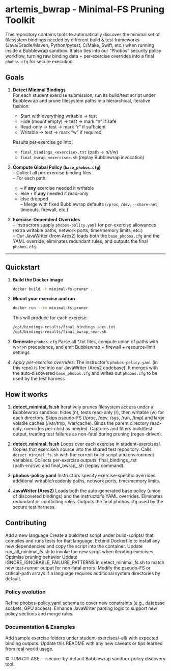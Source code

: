 # artemis_bwrap - Minimal-FS Pruning Toolkit

This repository contains tools to automatically discover the minimal set of filesystem bindings needed by different build & test frameworks (Java/Gradle/Maven, Python/pytest, C/Make, Swift, etc.) when running inside a Bubblewrap sandbox. It also ties into our “Phobos” security policy workflow, turning raw binding data + per‐exercise overrides into a final `phobos.cfg` for secure execution.

## Goals

1. **Detect Minimal Bindings**  
   For each student exercise submission, run its build/test script under Bubblewrap and prune filesystem paths in a hierarchical, iterative fashion:
   - Start with everything writable → test
   - Hide (mount empty) → test → mark “n” if safe
   - Read-only → test → mark “r” if sufficient
   - Writable → test → mark “w” if required

   Results per‐exercise go into:
   - `final_bindings_<exercise>.txt`  (path → n/r/w)
   - `final_bwrap_<exercise>.sh`      (replay Bubblewrap invocation)

2. **Compute Global Policy (`base_phobos.cfg`)**  
   – Collect all per‐exercise binding files  
   – For each path:  
     - `w` if **any** exercise needed it writable  
     - else `r` if **any** needed it read-only  
     - else dropped  
   – Merge with fixed Bubblewrap defaults (`/proc`, `/dev`, `--share-net`, timeouts, firewall, etc.)

3. **Exercise-Dependent Overrides**  
   – Instructors supply `phobos-policy.yaml` for per-exercise allowances (extra writable paths, network ports, time/memory limits, etc.)  
   – Our JavaWriter (from Ares2) loads both the `base_phobos.cfg` and the YAML override, eliminates redundant rules, and outputs the final `phobos.cfg`.

---

## Quickstart

1. **Build the Docker image**  
   ```bash
   docker build -t minimal-fs-pruner .
   ```
2. **Mount your exercise and run**
   ```bash
   docker run --rm minimal-fs-pruner
   ````
   This will produce for each exercise:
   ```bash
   /opt/bindings-results/final_bindings_<ex>.txt
   /opt/bindings-results/final_bwrap_<ex>.sh
   ```
3. **Generate** `phobos.cfg`
   Parse all *.txt files, compute union of paths with w>r>n precedence, and emit Bubblewrap + firewall + resource‐limit settings

4. *Apply per-exercise overrides*:
   The instructor’s `phobos-policy.yaml` (in this repo) is fed into our JavaWriter (Ares2 codebase).
   It merges with the auto‐discovered `base_phobos.cfg` and writes out `phobos.cfg` to be used by the test harness



## How it works

1. **detect_minimal_fs.sh**
   Iteratively prunes filesystem access under a Bubblewrap sandbox: hides (n), tests read-only (r), then writable (w) for each directory.
   Skips pseudo-FS (/proc, /dev, /sys, /run, /tmp) and large volatile caches (/var/tmp, /var/cache).
   Binds the parent directory read-only, overrides per-child as needed.
   Captures and filters build/test output, treating test failures as non-fatal during pruning (regex-driven).

2. **detect_minimal_fs.sh**
   Loops over each exercise in student-exercises/.
   Copies that exercise’s source into the shared test repository.
   Calls `detect_minimal_fs.sh` with the correct build script and environment variables.
   Collects per-exercise outputs: final_bindings_<ex>.txt (path→n/r/w) and final_bwrap_<ex>.sh (replay command).

3. **phobos-policy.yaml**
   Instructors specify exercise-specific overrides: additional writable/readonly paths, network ports, time/memory limits.

4. **JavaWriter (Ares2)**
   Loads both the auto-generated base policy (union of discovered bindings) and the instructor’s YAML overrides.
   Eliminates redundant or conflicting rules.
   Outputs the final phobos.cfg used by the secure test harness.

## Contributing
   Add a new language
   Create a build/test script under build-scripts/ that compiles and runs tests for that language.
   Extend Dockerfile to install any new dependencies and copy the script into the container.
   Update run_all_minimal_fs.sh to invoke the new script when iterating exercises.
   Optimise pruning behavior
   Update IGNORE_IGNORABLE_FAILURE_PATTERNS in detect_minimal_fs.sh to match new test-runner output for non-fatal errors.
   Modify the pseudo-FS or critical-path arrays if a language requires additional system directories by default.

### Policy evolution
   Refine phobos-policy.yaml schema to cover new constraints (e.g., database sockets, GPU access).
   Enhance JavaWriter parsing logic to support new policy sections and merge rules.

### Documentation & Examples
   Add sample exercise folders under student-exercises/<lang>-all/ with expected binding outputs.
   Update this README with any new caveats or tips learned from real-world usage.


© TUM CIT ASE — secure-by-default Bubblewrap sandbox policy discovery tool.




